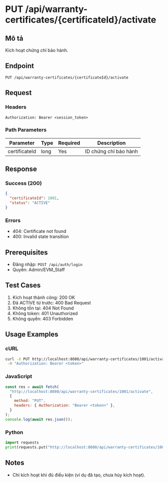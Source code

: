 # PUT /api/warranty-certificates/{certificateId}/activate

## Mô tả

Kích hoạt chứng chỉ bảo hành.

## Endpoint

```
PUT /api/warranty-certificates/{certificateId}/activate
```

## Request

### Headers

```
Authorization: Bearer <session_token>
```

### Path Parameters

| Parameter     | Type | Required | Description           |
| ------------- | ---- | -------- | --------------------- |
| certificateId | long | Yes      | ID chứng chỉ bảo hành |

## Response

### Success (200)

```json
{
  "certificateId": 1001,
  "status": "ACTIVE"
}
```

### Errors

- 404: Certificate not found
- 400: Invalid state transition

## Prerequisites

- Đăng nhập: `POST /api/auth/login`
- Quyền: Admin/EVM_Staff

## Test Cases

1. Kích hoạt thành công: 200 OK
2. Đã ACTIVE từ trước: 400 Bad Request
3. Không tồn tại: 404 Not Found
4. Không token: 401 Unauthorized
5. Không quyền: 403 Forbidden

## Usage Examples

### cURL

```bash
curl -X PUT http://localhost:8080/api/warranty-certificates/1001/activate \
 -H "Authorization: Bearer <token>"
```

### JavaScript

```javascript
const res = await fetch(
  "http://localhost:8080/api/warranty-certificates/1001/activate",
  {
    method: "PUT",
    headers: { Authorization: "Bearer <token>" },
  }
);
console.log(await res.json());
```

### Python

```python
import requests
print(requests.put("http://localhost:8080/api/warranty-certificates/1001/activate", headers={"Authorization":"Bearer <token>"}).json())
```

## Notes

- Chỉ kích hoạt khi đủ điều kiện (ví dụ đã tạo, chưa hủy kích hoạt).
